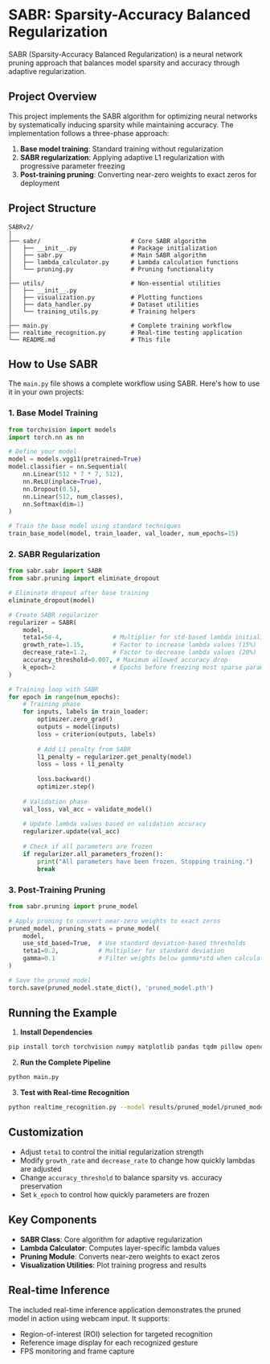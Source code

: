 # SABR: Sparsity-Accuracy Balanced Regularization

SABR (Sparsity-Accuracy Balanced Regularization) is a neural network pruning approach that balances model sparsity and accuracy through adaptive regularization.

## Project Overview

This project implements the SABR algorithm for optimizing neural networks by systematically inducing sparsity while maintaining accuracy. The implementation follows a three-phase approach:

1. **Base model training**: Standard training without regularization
2. **SABR regularization**: Applying adaptive L1 regularization with progressive parameter freezing
3. **Post-training pruning**: Converting near-zero weights to exact zeros for deployment

## Project Structure

```
SABRv2/
│
├── sabr/                         # Core SABR algorithm 
│   ├── __init__.py               # Package initialization
│   ├── sabr.py                   # Main SABR algorithm
│   ├── lambda_calculator.py      # Lambda calculation functions
│   └── pruning.py                # Pruning functionality
│
├── utils/                        # Non-essential utilities
│   ├── __init__.py
│   ├── visualization.py          # Plotting functions
│   ├── data_handler.py           # Dataset utilities
│   └── training_utils.py         # Training helpers
│
├── main.py                       # Complete training workflow
├── realtime_recognition.py       # Real-time testing application
└── README.md                     # This file
```

## How to Use SABR

The `main.py` file shows a complete workflow using SABR. Here's how to use it in your own projects:

### 1. Base Model Training

```python
from torchvision import models
import torch.nn as nn

# Define your model
model = models.vgg11(pretrained=True)
model.classifier = nn.Sequential(
    nn.Linear(512 * 7 * 7, 512),
    nn.ReLU(inplace=True),
    nn.Dropout(0.5),
    nn.Linear(512, num_classes),
    nn.Softmax(dim=1)
)

# Train the base model using standard techniques
train_base_model(model, train_loader, val_loader, num_epochs=15)
```

### 2. SABR Regularization

```python
from sabr.sabr import SABR
from sabr.pruning import eliminate_dropout

# Eliminate dropout after base training
eliminate_dropout(model)

# Create SABR regularizer
regularizer = SABR(
    model,
    teta1=5e-4,              # Multiplier for std-based lambda initialization
    growth_rate=1.15,        # Factor to increase lambda values (15%)
    decrease_rate=1.2,       # Factor to decrease lambda values (20%)
    accuracy_threshold=0.007, # Maximum allowed accuracy drop
    k_epoch=2                # Epochs before freezing most sparse parameter
)

# Training loop with SABR
for epoch in range(num_epochs):
    # Training phase
    for inputs, labels in train_loader:
        optimizer.zero_grad()
        outputs = model(inputs)
        loss = criterion(outputs, labels)
        
        # Add L1 penalty from SABR
        l1_penalty = regularizer.get_penalty(model)
        loss = loss + l1_penalty
        
        loss.backward()
        optimizer.step()
    
    # Validation phase
    val_loss, val_acc = validate_model()
    
    # Update lambda values based on validation accuracy
    regularizer.update(val_acc)
    
    # Check if all parameters are frozen
    if regularizer.all_parameters_frozen():
        print("All parameters have been frozen. Stopping training.")
        break
```

### 3. Post-Training Pruning

```python
from sabr.pruning import prune_model

# Apply pruning to convert near-zero weights to exact zeros
pruned_model, pruning_stats = prune_model(
    model,
    use_std_based=True,  # Use standard deviation-based thresholds
    teta1=0.2,           # Multiplier for standard deviation
    gamma=0.1            # Filter weights below gamma*std when calculating std
)

# Save the pruned model
torch.save(pruned_model.state_dict(), 'pruned_model.pth')
```

## Running the Example

1. **Install Dependencies**

```bash
pip install torch torchvision numpy matplotlib pandas tqdm pillow opencv-python scikit-learn
```

2. **Run the Complete Pipeline**

```bash
python main.py
```

3. **Test with Real-time Recognition**

```bash
python realtime_recognition.py --model results/pruned_model/pruned_model_std_based_teta1_0.2_gamma_0.1.pth
```

## Customization

- Adjust `teta1` to control the initial regularization strength
- Modify `growth_rate` and `decrease_rate` to change how quickly lambdas are adjusted
- Change `accuracy_threshold` to balance sparsity vs. accuracy preservation
- Set `k_epoch` to control how quickly parameters are frozen

## Key Components

- **SABR Class**: Core algorithm for adaptive regularization
- **Lambda Calculator**: Computes layer-specific lambda values
- **Pruning Module**: Converts near-zero weights to exact zeros
- **Visualization Utilities**: Plot training progress and results

## Real-time Inference

The included real-time inference application demonstrates the pruned model in action using webcam input. It supports:

- Region-of-interest (ROI) selection for targeted recognition
- Reference image display for each recognized gesture
- FPS monitoring and frame capture
